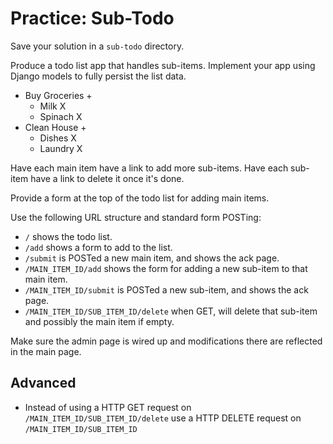 # Practice: Sub-Todo

Save your solution in a `sub-todo` directory.

Produce a todo list app that handles sub-items.
Implement your app using Django models to fully persist the list data.

* Buy Groceries +
  - Milk X
  - Spinach X
* Clean House +
  - Dishes X
  - Laundry X

Have each main item have a link to add more sub-items.
Have each sub-item have a link to delete it once it's done.

Provide a form at the top of the todo list for adding main items.

Use the following URL structure and standard form POSTing:

* `/` shows the todo list.
* `/add` shows a form to add to the list.
* `/submit` is POSTed a new main item, and shows the ack page.
* `/MAIN_ITEM_ID/add` shows the form for adding a new sub-item to that main item.
* `/MAIN_ITEM_ID/submit` is POSTed a new sub-item, and shows the ack page.
* `/MAIN_ITEM_ID/SUB_ITEM_ID/delete` when GET, will delete that sub-item and possibly the main item if empty.

Make sure the admin page is wired up and modifications there are reflected in the main page.

## Advanced

* Instead of using a HTTP GET request on `/MAIN_ITEM_ID/SUB_ITEM_ID/delete` use a HTTP DELETE request on `/MAIN_ITEM_ID/SUB_ITEM_ID`
